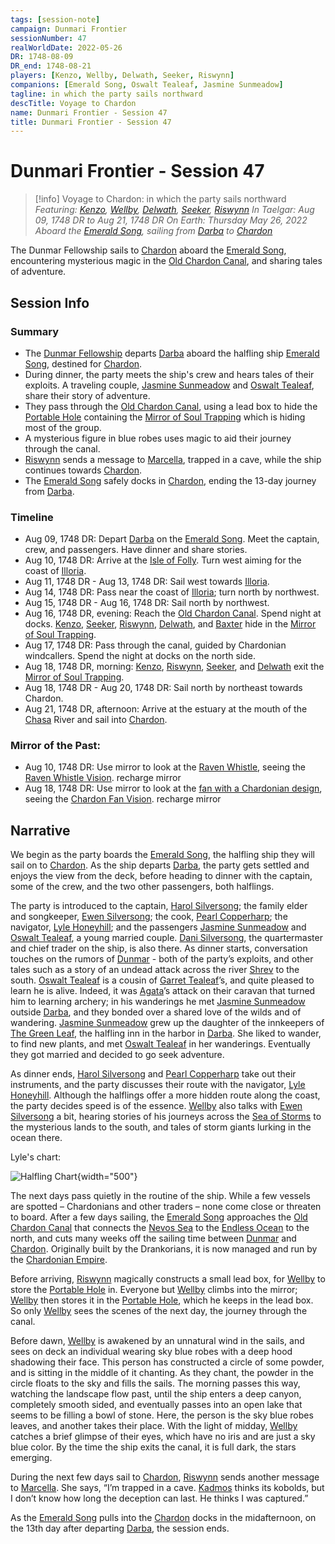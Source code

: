 ```yaml
---
tags: [session-note]
campaign: Dunmari Frontier
sessionNumber: 47
realWorldDate: 2022-05-26
DR: 1748-08-09
DR_end: 1748-08-21
players: [Kenzo, Wellby, Delwath, Seeker, Riswynn]
companions: [Emerald Song, Oswalt Tealeaf, Jasmine Sunmeadow]
tagline: in which the party sails northward
descTitle: Voyage to Chardon
name: Dunmari Frontier - Session 47
title: Dunmari Frontier - Session 47
---
```

# Dunmari Frontier - Session 47

>[!info] Voyage to Chardon: in which the party sails northward
> *Featuring: [Kenzo](<../../../people/pcs/dunmar-fellowship/kenzo.md>), [Wellby](<../../../people/pcs/dunmar-fellowship/wellby.md>), [Delwath](<../../../people/pcs/dunmar-fellowship/delwath.md>), [Seeker](<../../../people/pcs/dunmar-fellowship/seeker.md>), [Riswynn](<../../../people/pcs/dunmar-fellowship/riswynn.md>)*
> *In Taelgar: Aug 09, 1748 DR to Aug 21, 1748 DR*
> *On Earth: Thursday May 26, 2022*
> *Aboard the [Emerald Song](<../../../things/ships/emerald-song.md>), sailing from [Darba](<../../../gazetteer/greater-dunmar/realms/dunmar/coastal-dunmar/darba/darba.md>) to [Chardon](<../../../gazetteer/west-coast/chardonian-empire/chardon/chardon.md>)*

The Dunmar Fellowship sails to [Chardon](<../../../gazetteer/west-coast/chardonian-empire/chardon/chardon.md>) aboard the [Emerald Song](<../../../things/ships/emerald-song.md>), encountering mysterious magic in the [Old Chardon Canal](<../../../gazetteer/west-coast/chardonian-empire/old-chardon-canal.md>), and sharing tales of adventure.
## Session Info
### Summary
- The [Dunmar Fellowship](<../../../people/pcs/dunmar-fellowship/dunmar-fellowship.md>) departs [Darba](<../../../gazetteer/greater-dunmar/realms/dunmar/coastal-dunmar/darba/darba.md>) aboard the halfling ship [Emerald Song](<../../../things/ships/emerald-song.md>), destined for [Chardon](<../../../gazetteer/west-coast/chardonian-empire/chardon/chardon.md>).
- During dinner, the party meets the ship's crew and hears tales of their exploits. A traveling couple, [Jasmine Sunmeadow](<../../../people/halflings/jasmine-sunmeadow.md>) and [Oswalt Tealeaf](<../../../people/halflings/oswalt-tealeaf.md>), share their story of adventure.
- They pass through the [Old Chardon Canal](<../../../gazetteer/west-coast/chardonian-empire/old-chardon-canal.md>), using a lead box to hide the [Portable Hole](<../treasure/treasure-from-tokra/portable-hole.md>) containing the [Mirror of Soul Trapping](<../treasure/treasure-from-agata/mirror-of-soul-trapping.md>) which is hiding most of the group.
- A mysterious figure in blue robes uses magic to aid their journey through the canal.
- [Riswynn](<../../../people/pcs/dunmar-fellowship/riswynn.md>) sends a message to [Marcella](<../../../people/chardonians/marcella.md>), trapped in a cave, while the ship continues towards [Chardon](<../../../gazetteer/west-coast/chardonian-empire/chardon/chardon.md>).
- The [Emerald Song](<../../../things/ships/emerald-song.md>) safely docks in [Chardon](<../../../gazetteer/west-coast/chardonian-empire/chardon/chardon.md>), ending the 13-day journey from [Darba](<../../../gazetteer/greater-dunmar/realms/dunmar/coastal-dunmar/darba/darba.md>).

### Timeline
- Aug 09, 1748 DR: Depart [Darba](<../../../gazetteer/greater-dunmar/realms/dunmar/coastal-dunmar/darba/darba.md>) on the [Emerald Song](<../../../things/ships/emerald-song.md>). Meet the captain, crew, and passengers. Have dinner and share stories. 
- Aug 10, 1748 DR: Arrive at the [Isle of Folly](<../../../gazetteer/west-coast/isle-of-folly.md>). Turn west aiming for the coast of [Illoria](<../../../gazetteer/west-coast/illoria.md>). 
- Aug 11, 1748 DR - Aug 13, 1748 DR: Sail west towards [Illoria](<../../../gazetteer/west-coast/illoria.md>).
- Aug 14, 1748 DR: Pass near the coast of [Illoria](<../../../gazetteer/west-coast/illoria.md>); turn north by northwest.
- Aug 15, 1748 DR - Aug 16, 1748 DR: Sail north by northwest.
- Aug 16, 1748 DR, evening: Reach the [Old Chardon Canal](<../../../gazetteer/west-coast/chardonian-empire/old-chardon-canal.md>). Spend night at docks. [Kenzo](<../../../people/pcs/dunmar-fellowship/kenzo.md>), [Seeker](<../../../people/pcs/dunmar-fellowship/seeker.md>), [Riswynn](<../../../people/pcs/dunmar-fellowship/riswynn.md>), [Delwath](<../../../people/pcs/dunmar-fellowship/delwath.md>), and [Baxter](<../../../people/pcs/dunmar-fellowship/companions/baxter.md>) hide in the [Mirror of Soul Trapping](<../treasure/treasure-from-agata/mirror-of-soul-trapping.md>). 
- Aug 17, 1748 DR: Pass through the canal, guided by Chardonian windcallers. Spend the night at docks on the north side.
- Aug 18, 1748 DR, morning: [Kenzo](<../../../people/pcs/dunmar-fellowship/kenzo.md>), [Riswynn](<../../../people/pcs/dunmar-fellowship/riswynn.md>), [Seeker](<../../../people/pcs/dunmar-fellowship/seeker.md>), and [Delwath](<../../../people/pcs/dunmar-fellowship/delwath.md>) exit the [Mirror of Soul Trapping](<../treasure/treasure-from-agata/mirror-of-soul-trapping.md>). 
- Aug 18, 1748 DR - Aug 20, 1748 DR: Sail north by northeast towards Chardon.
- Aug 21, 1748 DR, afternoon: Arrive at the estuary at the mouth of the [Chasa](<../../../gazetteer/chasa-nahadi-watershed/rivers/chasa.md>) River and sail into [Chardon](<../../../gazetteer/west-coast/chardonian-empire/chardon/chardon.md>). 

### Mirror of the Past:
- Aug 10, 1748 DR: Use mirror to look at the [Raven Whistle](<../treasure/treasure-from-agata/raven-whistle.md>), seeing the [Raven Whistle Vision](<../mirror-visions/raven-whistle-vision.md>). recharge mirror
- Aug 18, 1748 DR: Use mirror to look at the [fan with a Chardonian design](<../treasure/treasure-from-agata/chardon-fan.md>), seeing the [Chardon Fan Vision](<../mirror-visions/chardon-fan-vision.md>). recharge mirror



## Narrative
We begin as the party boards the [Emerald Song](<../../../things/ships/emerald-song.md>), the halfling ship they will sail on to [Chardon](<../../../gazetteer/west-coast/chardonian-empire/chardon/chardon.md>). As the ship departs [Darba](<../../../gazetteer/greater-dunmar/realms/dunmar/coastal-dunmar/darba/darba.md>), the party gets settled and enjoys the view from the deck, before heading to dinner with the captain, some of the crew, and the two other passengers, both halflings.

The party is introduced to the captain, [Harol Silversong](<../../../people/halflings/harol-silversong.md>); the family elder and songkeeper, [Ewen Silversong](<../../../people/halflings/ewen-silversong.md>); the cook, [Pearl Copperharp](<../../../people/halflings/pearl-copperharp.md>); the navigator, [Lyle Honeyhill](<../../../people/halflings/lyle-honeyhill.md>); and the passengers [Jasmine Sunmeadow](<../../../people/halflings/jasmine-sunmeadow.md>) and [Oswalt Tealeaf](<../../../people/halflings/oswalt-tealeaf.md>), a young married couple. [Dani Silversong](<../../../people/halflings/dani-silversong.md>), the quartermaster and chief trader on the ship, is also there. As dinner starts, conversation touches on the rumors of [Dunmar](<../../../gazetteer/greater-dunmar/realms/dunmar/dunmar.md>) - both of the party’s exploits, and other tales such as a story of an undead attack across the river [Shrev](<../../../gazetteer/greater-dunmar/rivers/shrev.md>) to the south. [Oswalt Tealeaf](<../../../people/halflings/oswalt-tealeaf.md>) is a cousin of [Garret Tealeaf](<../../../people/halflings/garret-tealeaf.md>)’s, and quite pleased to learn he is alive. Indeed, it was [Agata](<../../../people/fey/agata.md>)’s attack on their caravan that turned him to learning archery; in his wanderings he met [Jasmine Sunmeadow](<../../../people/halflings/jasmine-sunmeadow.md>) outside [Darba](<../../../gazetteer/greater-dunmar/realms/dunmar/coastal-dunmar/darba/darba.md>), and they bonded over a shared love of the wilds and of wandering. [Jasmine Sunmeadow](<../../../people/halflings/jasmine-sunmeadow.md>) grew up the daughter of the innkeepers of [The Green Leaf](<../../../gazetteer/greater-dunmar/realms/dunmar/coastal-dunmar/darba/the-green-leaf.md>), the halfling inn in the harbor in [Darba](<../../../gazetteer/greater-dunmar/realms/dunmar/coastal-dunmar/darba/darba.md>). She liked to wander, to find new plants, and met [Oswalt Tealeaf](<../../../people/halflings/oswalt-tealeaf.md>) in her wanderings. Eventually they got married and decided to go seek adventure.

As dinner ends, [Harol Silversong](<../../../people/halflings/harol-silversong.md>) and [Pearl Copperharp](<../../../people/halflings/pearl-copperharp.md>) take out their instruments, and the party discusses their route with the navigator, [Lyle Honeyhill](<../../../people/halflings/lyle-honeyhill.md>). Although the halflings offer a more hidden route along the coast, the party decides speed is of the essence. [Wellby](<../../../people/pcs/dunmar-fellowship/wellby.md>) also talks with [Ewen Silversong](<../../../people/halflings/ewen-silversong.md>) a bit, hearing stories of his journeys across the [Sea of Storms](<../../../gazetteer/greater-dunmar/sea-of-storms.md>) to the mysterious lands to the south, and tales of storm giants lurking in the ocean there. 

Lyle's chart:

![Halfling Chart](../../../assets/halfling-chart.png){width="500"}

The next days pass quietly in the routine of the ship. While a few vessels are spotted – Chardonians and other traders – none come close or threaten to board. After a few days sailing, the [Emerald Song](<../../../things/ships/emerald-song.md>) approaches the [Old Chardon Canal](<../../../gazetteer/west-coast/chardonian-empire/old-chardon-canal.md>) that connects the [Nevos Sea](<../../../gazetteer/west-coast/nevos-sea.md>) to the [Endless Ocean](<../../../gazetteer/endless-ocean.md>) to the north, and cuts many weeks off the sailing time between [Dunmar](<../../../gazetteer/greater-dunmar/realms/dunmar/dunmar.md>) and [Chardon](<../../../gazetteer/west-coast/chardonian-empire/chardon/chardon.md>). Originally built by the Drankorians, it is now managed and run by the [Chardonian Empire](<../../../gazetteer/west-coast/chardonian-empire/chardonian-empire.md>). 

Before arriving, [Riswynn](<../../../people/pcs/dunmar-fellowship/riswynn.md>) magically constructs a small lead box, for [Wellby](<../../../people/pcs/dunmar-fellowship/wellby.md>) to store the [Portable Hole](<../treasure/treasure-from-tokra/portable-hole.md>) in. Everyone but [Wellby](<../../../people/pcs/dunmar-fellowship/wellby.md>) climbs into the mirror; [Wellby](<../../../people/pcs/dunmar-fellowship/wellby.md>) then stores it in the [Portable Hole](<../treasure/treasure-from-tokra/portable-hole.md>), which he keeps in the lead box. So only [Wellby](<../../../people/pcs/dunmar-fellowship/wellby.md>) sees the scenes of the next day, the journey through the canal.

Before dawn, [Wellby](<../../../people/pcs/dunmar-fellowship/wellby.md>) is awakened by an unnatural wind in the sails, and sees on deck an individual wearing sky blue robes with a deep hood shadowing their face. This person has constructed a circle of some powder, and is sitting in the middle of it chanting. As they chant, the powder in the circle floats to the sky and fills the sails. The morning passes this way, watching the landscape flow past, until the ship enters a deep canyon, completely smooth sided, and eventually passes into an open lake that seems to be filling a bowl of stone. Here, the person is the sky blue robes leaves, and another takes their place. With the light of midday, [Wellby](<../../../people/pcs/dunmar-fellowship/wellby.md>) catches a brief glimpse of their eyes, which have no iris and are just a sky blue color. By the time the ship exits the canal, it is full dark, the stars emerging. 

During the next few days sail to [Chardon](<../../../gazetteer/west-coast/chardonian-empire/chardon/chardon.md>), [Riswynn](<../../../people/pcs/dunmar-fellowship/riswynn.md>) sends another message to [Marcella](<../../../people/chardonians/marcella.md>). She says, “I’m trapped in a cave. [Kadmos](<../../../people/chardonians/kadmos.md>) thinks its kobolds, but I don’t know how long the deception can last. He thinks I was captured.” 

As the [Emerald Song](<../../../things/ships/emerald-song.md>) pulls into the [Chardon](<../../../gazetteer/west-coast/chardonian-empire/chardon/chardon.md>) docks in the midafternoon, on the 13th day after departing [Darba](<../../../gazetteer/greater-dunmar/realms/dunmar/coastal-dunmar/darba/darba.md>), the session ends. 
